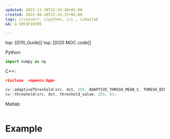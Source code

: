 ```yaml
---
updated: 2022-11-30T15:24:40+01:00
created: 2022-08-10T22:33:37+02:00
tags: i/convert, i/python, i/c , i/matlab
GA: G-SFK3F1H705

---
```

top: [[010_Guide]]
top: [[020 MOC code]]



Python:
```py
import numpy as np


```

C++:
```cpp
#incluse  <opencv.hpp>

cv::adaptiveThreshold(src, dst, 255, ADAPTIVE_THRESH_MEAN_C, THRESH_BINARY, 27, 20);   
cv::threshold(src, dst, threshold_value, 255, 0);
```

Matlab:
```matlab


```


# Example 
```cpp


```





